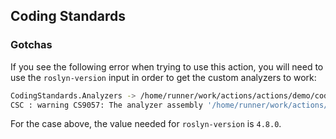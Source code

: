 ## Coding Standards

### Gotchas

If you see the following error when trying to use this action, you will need to use the `roslyn-version` input in order to get the custom analyzers to work:

```bash
CodingStandards.Analyzers -> /home/runner/work/actions/actions/demo/coding-standards-fail/CodingStandards.Analyzers/bin/Debug/netstandard2.0/CodingStandards.Analyzers.dll
CSC : warning CS9057: The analyzer assembly '/home/runner/work/actions/actions/demo/coding-standards-fail/CodingStandards.Analyzers/bin/Debug/netstandard2.0/CodingStandards.Analyzers.dll' references version '4.9.0.0' of the compiler, which is newer than the currently running version '4.8.0.0'. [/home/runner/work/actions/actions/demo/coding-standards-fail/src/Demo.Linting/Demo.Linting.csproj]
```

For the case above, the value needed for `roslyn-version` is `4.8.0`.